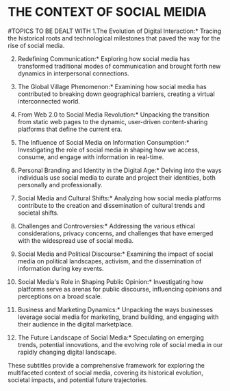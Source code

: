   # THE CONTEXT OF SOCIAL MEIDIA 
#TOPICS TO BE DEALT WITH 
1.The Evolution of Digital Interaction:*
   Tracing the historical roots and technological milestones that paved the way for the rise of social media.

2. Redefining Communication:*
   Exploring how social media has transformed traditional modes of communication and brought forth new dynamics in interpersonal connections.

3. The Global Village Phenomenon:*
   Examining how social media has contributed to breaking down geographical barriers, creating a virtual interconnected world.

4. From Web 2.0 to Social Media Revolution:*
   Unpacking the transition from static web pages to the dynamic, user-driven content-sharing platforms that define the current era.

5. The Influence of Social Media on Information Consumption:*
   Investigating the role of social media in shaping how we access, consume, and engage with information in real-time.

6. Personal Branding and Identity in the Digital Age:*
   Delving into the ways individuals use social media to curate and project their identities, both personally and professionally.

7. Social Media and Cultural Shifts:*
   Analyzing how social media platforms contribute to the creation and dissemination of cultural trends and societal shifts.

8. Challenges and Controversies:*
   Addressing the various ethical considerations, privacy concerns, and challenges that have emerged with the widespread use of social media.

9. Social Media and Political Discourse:*
   Examining the impact of social media on political landscapes, activism, and the dissemination of information during key events.

10. Social Media's Role in Shaping Public Opinion:*
    Investigating how platforms serve as arenas for public discourse, influencing opinions and perceptions on a broad scale.

11. Business and Marketing Dynamics:*
    Unpacking the ways businesses leverage social media for marketing, brand building, and engaging with their audience in the digital marketplace.

12. The Future Landscape of Social Media:*
    Speculating on emerging trends, potential innovations, and the evolving role of social media in our rapidly changing digital landscape.

These subtitles provide a comprehensive framework for exploring the multifaceted context of social media, covering its historical evolution, societal impacts, and potential future trajectories.
